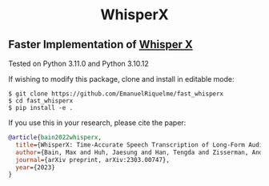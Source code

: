 <h1 align="center">WhisperX</h1>

## Faster Implementation of [Whisper X](https://github.com/m-bain/whisperX/tree/main)

Tested on Python 3.11.0 and Python 3.10.12 

If wishing to modify this package, clone and install in editable mode:
```
$ git clone https://github.com/EmanuelRiquelme/fast_whisperx
$ cd fast_whisperx
$ pip install -e .
```


If you use this in your research, please cite the paper:

```bibtex
@article{bain2022whisperx,
  title={WhisperX: Time-Accurate Speech Transcription of Long-Form Audio},
  author={Bain, Max and Huh, Jaesung and Han, Tengda and Zisserman, Andrew},
  journal={arXiv preprint, arXiv:2303.00747},
  year={2023}
}
```
